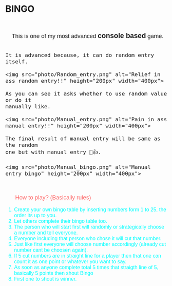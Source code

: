 # BINGO
<br>
<pre style="font-family:Arial, Helvetica, sans-serif; font-size: large;">
    This is one of my most advanced <big><b>console based</b></big> game.

    It is advanced because, it can do random entry itself.

    <img src="photo/Random_entry.png" alt="Relief in ass random entry!!" height="200px" width="400px">

    As you can see it asks whether to use random value or do it 
    manually like.

    <img src="photo/Manual_entry.png" alt="Pain in ass manual entry!!" height="200px" width="400px">

    The final result of manual entry will be same as the random 
    one but with manual entry 🙂👍. 

    <img src="photo/Manual_bingo.png" alt="Manual entry bingo" height="200px" width="400px">

</pre>
<label style="font-family: Arial, Helvetica, sans-serif; font-size: large; color: rgb(254, 104, 104);"><ul>How to play? (Basically rules)</ul></label>
<ol style="font-family: Arial, Helvetica, sans-serif;font-size:medium;color: aqua;">
    <li>Create your own bingo table by inserting numbers form 1 to 25, the order its up to you.</li>
    <li>Let others complete their bingo table too.</li>
    <li>The person who will start first will randomly or strategically choose a number and tell everyone.</li>
    <li>Everyone including that person who chose it will cut that number.</li>
    <li>Just like first everyone will choose number accordingly (already cut number cant be choosen again).</li>
    <li>If 5 cut numbers are in straight line for a player then that one can count it as one point or whatever you want to say.</li>
    <li>As soon as anyone complete total 5 times that straigth line of 5, basically 5 points then shout Bingo</li>
    <li>First one to shout is winner.</li>
</ol>
